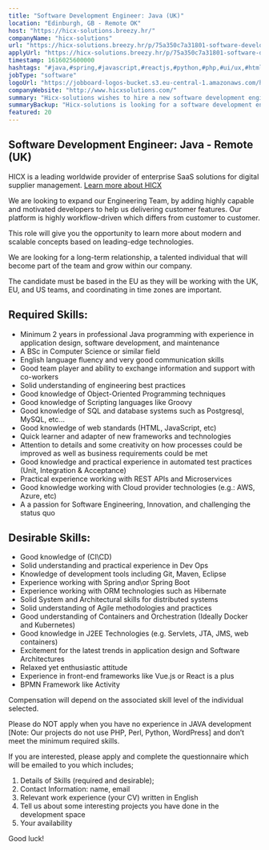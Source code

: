 ```yaml
---
title: "Software Development Engineer: Java (UK)"
location: "Edinburgh, GB - Remote OK"
host: "https://hicx-solutions.breezy.hr/"
companyName: "hicx-solutions"
url: "https://hicx-solutions.breezy.hr/p/75a350c7a31801-software-development-engineer-java-uk"
applyUrl: "https://hicx-solutions.breezy.hr/p/75a350c7a31801-software-development-engineer-java-uk/apply"
timestamp: 1616025600000
hashtags: "#java,#spring,#javascript,#reactjs,#python,#php,#ui/ux,#html,#css,#kubernetes"
jobType: "software"
logoUrl: "https://jobboard-logos-bucket.s3.eu-central-1.amazonaws.com/hicx-solutions"
companyWebsite: "http://www.hicxsolutions.com/"
summary: "Hicx-solutions wishes to hire a new software development engineer: java. If you have 2 years in professional Java programming with experience in application design, software development, and maintenance, consider applying."
summaryBackup: "Hicx-solutions is looking for a software development engineer: java that has experience in: #java, #spring, #javascript."
featured: 20
---
```


## Software Development Engineer: Java - Remote (UK)

HICX is a leading worldwide provider of enterprise SaaS solutions for digital supplier management. [Learn more about HICX](https://hicx-solutions.breezy.hr/)

We are looking to expand our Engineering Team, by adding highly capable and motivated developers to help us delivering customer features. Our platform is highly workflow-driven which differs from customer to customer.

This role will give you the opportunity to learn more about modern and scalable concepts based on leading-edge technologies.

We are looking for a long-term relationship, a talented individual that will become part of the team and grow within our company.

The candidate must be based in the EU as they will be working with the UK, EU, and US teams, and coordinating in time zones are important.

## Required Skills:

*   Minimum 2 years in professional Java programming with experience in application design, software development, and maintenance
*   A BSc in Computer Science or similar field
*   English language fluency and very good communication skills
*   Good team player and ability to exchange information and support with co-workers
*   Solid understanding of engineering best practices
*   Good knowledge of Object-Oriented Programming techniques
*   Good knowledge of Scripting languages like Groovy
*   Good knowledge of SQL and database systems such as Postgresql, MySQL, etc…
*   Good knowledge of web standards (HTML, JavaScript, etc)
*   Quick learner and adapter of new frameworks and technologies
*   Attention to details and some creativity on how processes could be improved as well as business requirements could be met
*   Good knowledge and practical experience in automated test practices (Unit, Integration & Acceptance)
*   Practical experience working with REST APIs and Microservices
*   Good knowledge working with Cloud provider technologies (e.g.: AWS, Azure, etc)
*   A a passion for Software Engineering, Innovation, and challenging the status quo

## Desirable Skills:

*   Good knowledge of (CI\\CD)
*   Solid understanding and practical experience in Dev Ops
*   Knowledge of development tools including Git, Maven, Eclipse
*   Experience working with Spring and\\or Spring Boot
*   Experience working with ORM technologies such as Hibernate
*   Solid System and Architectural skills for distributed systems
*   Solid understanding of Agile methodologies and practices
*   Good understanding of Containers and Orchestration (Ideally Docker and Kubernetes)
*   Good knowledge in J2EE Technologies (e.g. Servlets, JTA, JMS, web containers)
*   Excitement for the latest trends in application design and Software Architectures
*   Relaxed yet enthusiastic attitude
*   Experience in front-end frameworks like Vue.js or React is a plus
*   BPMN Framework like Activity

Compensation will depend on the associated skill level of the individual selected.

Please do NOT apply when you have no experience in JAVA development \[Note: Our projects do not use PHP, Perl, Python, WordPress\] and don’t meet the minimum required skills.

If you are interested, please apply and complete the questionnaire which will be emailed to you which includes;

1.  Details of Skills (required and desirable);
2.  Contact Information: name, email
3.  Relevant work experience (your CV) written in English
4.  Tell us about some interesting projects you have done in the development space
5.  Your availability

Good luck!
